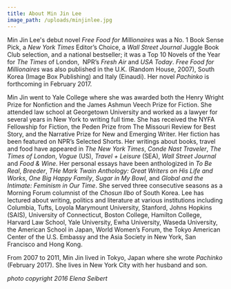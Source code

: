 ```yaml
---
title: About Min Jin Lee
image_path: /uploads/minjinlee.jpg
---
```



Min Jin Lee's debut novel *Free Food for Millionaires* was a No. 1 Book Sense Pick, a *New York Times* Editor’s Choice, a *Wall Street Journal* Juggle Book Club selection, and a national bestseller; it was a Top 10 Novels of the Year for *The Times* of London,&nbsp; NPR’s *Fresh Air* and *USA Today*. *Free Food for Millionaires* was also published in the U.K. (Random House, 2007), South Korea (Image Box Publishing) and Italy (Einaudi). Her novel *Pachinko* is forthcoming in February 2017.

Min Jin went to Yale College where she was awarded both the Henry Wright Prize for Nonfiction and the James Ashmun Veech Prize for Fiction. She attended law school at Georgetown University and worked as a lawyer for several years in New York to writing full time. She has received the NYFA Fellowship for Fiction, the Peden Prize from The Missouri Review for Best Story, and the Narrative Prize for New and Emerging Writer. Her fiction has been featured on NPR’s Selected Shorts. Her writings about books, travel and food have appeared in *The New York Times*, *Conde Nast Traveler*, *The Times of London*, *Vogue* (US), *Travel + Leisure* (SEA), *Wall Street Journal* and *Food & Wine*. Her personal essays have been anthologized in *To Be Real*, *Breeder*, *THe Mark Twain Anthology: Great Writers on His Life and Works*, *One Big Happy Family*, *Sugar in My Bowl*, and *Global and the Intimate: Feminism in Our Time*. She served three consecutive seasons as a Morning Forum columnist of the *Chosun Ilbo* of South Korea. Lee has lectured about writing, politics and literature at various institutions including Columbia, Tufts, Loyola Marymount University, Stanford, Johns Hopkins (SAIS), University of Connecticut, Boston College, Hamilton College, Harvard Law School, Yale University, Ewha University, Waseda University, the American School in Japan, World Women’s Forum, the Tokyo American Center of the U.S. Embassy and the Asia Society in New York, San Francisco and Hong Kong.

From 2007 to 2011, Min Jin lived in Tokyo, Japan where she wrote *Pachinko* (February 2017). She lives in New York City with her husband and son.

*photo copyright 2016 Elena Seibert*